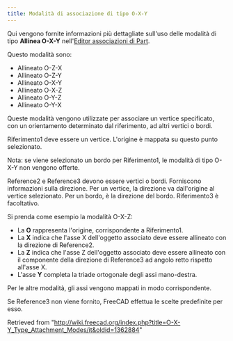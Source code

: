 ```yaml
---
title: Modalità di associazione di tipo O-X-Y
---
```

Qui vengono fornite informazioni più dettagliate sull'uso delle modalità di tipo **Allinea O-X-Y** nell'[Editor associazioni di Part](/Part_EditAttachment/it "Part EditAttachment/it").

Questo modalità sono:

* Allineato O-Z-X
* Allineato O-Z-Y
* Allineato O-X-Y
* Allineato O-X-Z
* Allineato O-Y-Z
* Allineato O-Y-X

Queste modalità vengono utilizzate per associare un vertice specificato, con un orientamento determinato dal riferimento, ad altri vertici o bordi.

Riferimento1 deve essere un vertice. L'origine è mappata su questo punto selezionato.

Nota: se viene selezionato un bordo per Riferimento1, le modalità di tipo O-X-Y non vengono offerte.

Reference2 e Reference3 devono essere vertici o bordi. Forniscono informazioni sulla direzione. Per un vertice, la direzione va dall'origine al vertice selezionato. Per un bordo, è la direzione del bordo. Riferimento3 è facoltativo.

Si prenda come esempio la modalità O-X-Z:

* La **O** rappresenta l'origine, corrispondente a Riferimento1.
* La **X** indica che l'asse X dell'oggetto associato deve essere allineato con la direzione di Reference2.
* La **Z** indica che l'asse Z dell'oggetto associato deve essere allineato con il componente della direzione di Reference3 ad angolo retto rispetto all'asse X.
* L'asse **Y** completa la triade ortogonale degli assi mano-destra.

Per le altre modalità, gli assi vengono mappati in modo corrispondente.

Se Reference3 non viene fornito, FreeCAD effettua le scelte predefinite per esso.

Retrieved from "<http://wiki.freecad.org/index.php?title=O-X-Y_Type_Attachment_Modes/it&oldid=1362884>"